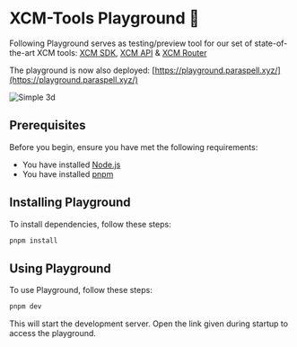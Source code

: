 # XCM-Tools Playground 🛝

Following Playground serves as testing/preview tool for our set of state-of-the-art XCM tools: [XCM SDK](https://github.com/paraspell/xcm-tools/tree/main/packages/sdk), [XCM API](https://github.com/paraspell/xcm-tools/tree/main/apps/xcm-api) & [XCM Router](https://github.com/paraspell/xcm-tools/tree/main/packages/xcm-router)

The playground is now also deployed: [https://playground.paraspell.xyz/](https://playground.paraspell.xyz/)

![Simple 3d](https://github.com/paraspell/xcm-tools/assets/55763425/336bb31d-202f-4e53-9324-54ab6560b6bc)

## Prerequisites

Before you begin, ensure you have met the following requirements:

- You have installed [Node.js](https://nodejs.org/en/download/)
- You have installed [pnpm](https://pnpm.io/installation)

## Installing Playground

To install dependencies, follow these steps:

```bash
pnpm install
```

## Using Playground

To use Playground, follow these steps:

```bash
pnpm dev
```

This will start the development server. Open the link given during startup to access the playground.

